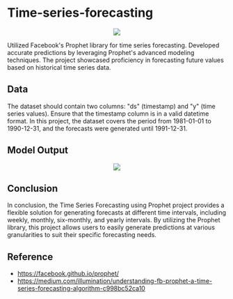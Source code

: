 # Time-series-forecasting
<p align="center">
<img src=https://github.com/NjoodJ/Time-series-forecasting/assets/93571826/73cfd957-f652-4afd-b196-35b263e1a4f4>
</p>

Utilized Facebook's Prophet library for time series forecasting. Developed accurate predictions by leveraging Prophet's advanced modeling techniques. The project showcased proficiency in forecasting future values based on historical time series data.

## Data
The dataset should contain two columns: "ds" (timestamp) and "y" (time series values). Ensure that the timestamp column is in a valid datetime format. In this project, the dataset covers the period from 1981-01-01 to 1990-12-31, and the forecasts were generated until 1991-12-31.


## Model Output
<p align="center">
<img src=https://github.com/NjoodJ/Time-series-forecasting/assets/93571826/72809aa8-6681-4369-a9ec-b2112c8a8a11>
</p>

## Conclusion
In conclusion, the Time Series Forecasting using Prophet project provides a flexible solution for generating forecasts at different time intervals, including weekly, monthly, six-monthly, and yearly intervals. By utilizing the Prophet library, this project allows users to easily generate predictions at various granularities to suit their specific forecasting needs.

## Reference 
- https://facebook.github.io/prophet/
- https://medium.com/illumination/understanding-fb-prophet-a-time-series-forecasting-algorithm-c998bc52ca10
